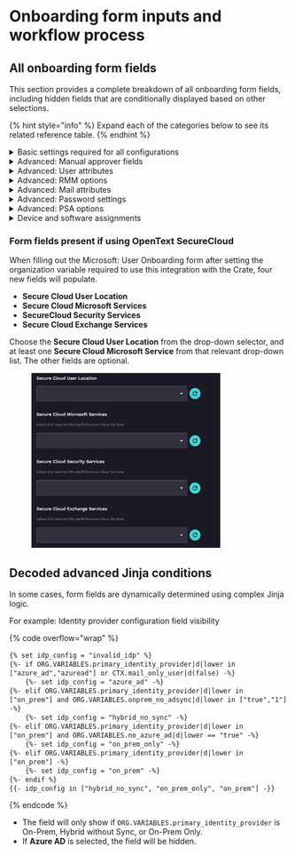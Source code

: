 # Onboarding form inputs and workflow process

## All onboarding form fields&#x20;

This section provides a complete breakdown of all onboarding form fields, including hidden fields that are conditionally displayed based on other selections.

{% hint style="info" %}
Expand each of the categories below to see its related reference table.
{% endhint %}

<details>

<summary>Basic settings required for all configurations</summary>



<table data-header-hidden><thead><tr><th width="145"></th><th></th><th></th><th></th><th></th></tr></thead><tbody><tr><td><strong>Field name</strong></td><td><strong>Field label</strong></td><td><strong>Field type</strong></td><td><strong>Requirement</strong></td><td><strong>Conditions</strong></td></tr><tr><td><code>ticket_id</code></td><td>Existing Ticket Number</td><td>Dropdown</td><td>Optional</td><td>Always visible</td></tr><tr><td><code>account_requestor</code></td><td>Account Requestor (Missing Opt Gen)</td><td>Text Input</td><td>Optional</td><td>Always visible</td></tr><tr><td><code>first_name</code></td><td>First Name</td><td>Text Input</td><td>Required</td><td>Always visible</td></tr><tr><td><code>middle_name</code></td><td>Middle Name</td><td>Text Input</td><td>Optional</td><td>Always visible</td></tr><tr><td><code>last_name</code></td><td>Last Name</td><td>Text Input</td><td>Required</td><td>Always visible</td></tr><tr><td><code>custom_display_name</code></td><td>Custom Display Name</td><td>Text Input</td><td>Optional</td><td><code>advanced_options_user_attributes</code>is checked</td></tr><tr><td><code>email_domain</code></td><td>Primary Email Domain</td><td>Dropdown</td><td>Required</td><td>Always visible</td></tr><tr><td><code>username</code></td><td>Username</td><td>Text Input</td><td>Auto-Generated</td><td>Requires <strong>First and Last Name</strong></td></tr><tr><td><code>user_exists</code></td><td>Does User Exist</td><td>Output Only</td><td>Determines if the user exists in the primary identity instance.</td><td></td></tr><tr><td><code>license_group_assignment</code></td><td>License Group Assignment</td><td>Multi-Select Dropdown</td><td>Optional</td><td><code>user_exists</code> is true OR <code>licencing_choose_subscription</code> is enabled</td></tr><tr><td><code>direct_m365_license_assignment</code></td><td>Direct M365 License Assignment</td><td>Dropdown</td><td>Optional</td><td><code>user_exists</code> is true OR <code>licencing_choose_subscription</code> is enabled</td></tr><tr><td><code>license_subscription</code></td><td>License Subscription</td><td>Dropdown</td><td>Optional</td><td><code>user_exists</code> is true OR <code>licencing_choose_subscription</code> is enabled</td></tr><tr><td><code>copy_user_attributes</code></td><td>Copy User Attributes</td><td>Checkbox</td><td>Optional - select this box to choose a user to copy attributes from. Any attributes set in the form will overwrite the attribute from the copied user. </td><td>Always visible</td></tr><tr><td><code>user_to_copy</code></td><td>User To Copy</td><td>Dropdown</td><td>Optional</td><td><code>copy_user_attributes</code> is checked. For Azure, this will copy: User Location, City,<br>Address Line 1, Desk Phone Number, Company Name, Usage Location,<br>Department<br>Title, Phone Number, Post Code, State. For on-prem, this will copy: country/region code (ISO two-letter),<br>country/region (full name),<br>locality (city),<br>state or province,<br>company, numeric country code,<br>department,<br>manager,<br>office location,<br>postal code,<br>street address,<br>title.</td></tr><tr><td><code>copy_user_groups</code></td><td>Copy User Groups</td><td>Checkbox</td><td>Optional</td><td><code>copy_user_attributes</code> is checked</td></tr><tr><td><code>onprem_security_groups</code></td><td>On-Prem Sec Groups</td><td>Multi-Select Dropdown</td><td>Optional</td><td><code>primary_identity_provider</code> is On-Prem AD or Hybrid</td></tr><tr><td><code>onprem_dist_groups</code></td><td>On-Prem Dist Groups</td><td>Multi-Select Dropdown</td><td>Optional</td><td><code>primary_identity_provider</code> is On-Prem AD or Hybrid</td></tr><tr><td><code>azure_ad_security_groups</code></td><td>Entra Security Groups</td><td>Multi-Select Dropdown</td><td>Optional</td><td><code>primary_identity_provider</code> is Azure AD or Hybrid</td></tr><tr><td><code>azure_ad_mail_groups</code></td><td>Entra Mail-Enabled Groups</td><td>Multi-Select Dropdown</td><td>Optional</td><td><code>primary_identity_provider</code> is Azure AD or Hybrid</td></tr><tr><td><code>organizational_unit</code></td><td>Organizational Unit</td><td>Dropdown</td><td>Optional</td><td><code>primary_identity_provider</code> is On-Prem AD or Hybrid</td></tr><tr><td><code>password</code></td><td>Password</td><td>Text Input</td><td>Optional</td><td>Leave blank to auto-generate OR enter a password (min 8 chars).</td></tr><tr><td><code>show_advanced_options</code></td><td>Show Advanced Options</td><td>Checkbox</td><td>Optional</td><td>Always visible</td></tr></tbody></table>

</details>

<details>

<summary>Advanced: Manual approver fields</summary>



| **Field name**              | **Field label**            | **Field type** | **Requirement** | **Conditions**                         |
| --------------------------- | -------------------------- | -------------- | --------------- | -------------------------------------- |
| `advanced_options_approval` | Advanced - Manual Approver | Checkbox       | Optional        | `show_advanced_options` is checked     |
| `manual_approver_email`     | Manual Approver E-Mail     | Text Input     | Optional        | `advanced_options_approval` is checked |

</details>

<details>

<summary>Advanced: User attributes</summary>



| **Field name**                | **Field label**                  | **Field type**              | **Requirement** | **Conditions**                                                                                                             |
| ----------------------------- | -------------------------------- | --------------------------- | --------------- | -------------------------------------------------------------------------------------------------------------------------- |
| `home_directory`              | User Attributes - Home Directory | Checkbox                    | Optional        | `primary_identity_provider` is On-Prem AD, Hybrid (No Sync), On-Prem Only, AND `advanced_options_home_directory`is checked |
| `home_directory_server`       | Home Directory Server            | Dropdown                    | Optional        | `home_directory` is checked                                                                                                |
| `home_directory_path`         | Home Directory Path              | Text Input                  | Optional        | `home_directory` is checked                                                                                                |
| `home_directory_drive_letter` | Dropdown                         | Home Directory Drive Letter | Optional        | `home_directory` is checked                                                                                                |
| `description`                 | Description (AD Only)            | Multi-line Input            | Optional        | `primary_identity_provider` is On-Prem AD or Hybrid                                                                        |

</details>

<details>

<summary>Advanced: RMM options</summary>



| **Field name**         | **Field label**        | **Field type** | **Requirement** | **Conditions**                       |
| ---------------------- | ---------------------- | -------------- | --------------- | ------------------------------------ |
| `advanced_options_rmm` | Advanced - RMM Options | Checkbox       | Optional        | `enable_advanced_options` is checked |

</details>

<details>

<summary>Advanced: Mail attributes</summary>



| **Field name**                          | **Field label**                               | **Field type**        | **Requirement** | **Conditions**                    |
| --------------------------------------- | --------------------------------------------- | --------------------- | --------------- | --------------------------------- |
| `mail_nickname`                         | Mail Nickname                                 | Text Input            | Optional        | `advanced_options_mail`is checked |
| `secondary_email_domains`               | Secondary Email Domains                       | Multi-Select Dropdown | Optional        | `advanced_options_mail`is checked |
| `shared_mailboxes`                      | Shared Mailboxes                              | Multi-Select Dropdown | Optional        | `advanced_options_mail`is checked |
| `shared_mailboxes_allow_send_as`        | Allow Send As the Shared Mailboxes?           | Checkbox              | Optional        | `shared_mailboxes` is checked     |
| `shared_mailboxes_allow_send_on_behalf` | Allow Send on Behalf of the Shared Mailboxes? | Checkbox              | Optional        | `shared_mailboxes` is checked     |

</details>

<details>

<summary>Advanced: Password settings</summary>



| **Field name**              | **Field label**                       | **Field type**     | **Requirement** | **Conditions**                                                                      |
| --------------------------- | ------------------------------------- | ------------------ | --------------- | ----------------------------------------------------------------------------------- |
| `require_password_change`   | Require Password Change               | Checkbox           | Optional        | `advanced_options_password` is checked                                              |
| `cannot_change_password`    | User cannot change password (On-Prem) | Checkbox           | Optional        | `advanced_options_password` is checked                                              |
| `password_never_expires`    | Password Never Expires (On-Prem)      | Checkbox           | Optional        | `advanced_options_password` is checked                                              |
| `store_password_in_ticket`  | Store Password in Ticket              | Checkbox           | Optional        | `advanced_options_password` is checked                                              |
| `send_sms_to_user`          | Send Password to User Mobile          | Checkbox           | Optional        | `ORG.VARIABLES.send_sms_to_user`and                                                 |
| `advanced_options_password` |                                       |                    |                 |                                                                                     |
| `sms_with_country_code`     | SMS Number with Country Code          | Number Input Field | Optional        | `send_sms_to_user` and `advanced_options_password`                                  |
| `vpn`                       | Dial-In VPN access for the user.      | Checkbox           | Optional        | `advanced_options_user_attributes`is checked and `show_advanced_options` is checked |

</details>

<details>

<summary>Advanced: PSA options</summary>



| **Field name**          | **Field label**               | **Field type** | **Requirement** | **Conditions**                    |
| ----------------------- | ----------------------------- | -------------- | --------------- | --------------------------------- |
| `create_contact_in_psa` | Create Company Contact in PSA | Checkbox       | Optional        | `advanced_options_psa` is checked |
| `psa_child_company`     | PSA Child Company             | Dropdown       | Optional        | `advanced_options_psa` is checked |

</details>

<details>

<summary>Device and software assignments</summary>



| **Field name**          | **Field label**                | **Field type**        | **Requirement** | **Conditions**                       |
| ----------------------- | ------------------------------ | --------------------- | --------------- | ------------------------------------ |
| `required_devices`      | Required Devices               | Multi-Select Dropdown | Optional        | `advanced_options_devices`is checked |
| `device_description`    | Device Description Information | Multi-line Input      | Optional        | `advanced_options_devices`is checked |
| `required_applications` | Required Applications          | Multi-Select Dropdown | Optional        | `advanced_options_apps` is checked   |

</details>

### **Form fields present if using OpenText SecureCloud**

When filling out the Microsoft: User Onboarding form after setting the organization variable required to use this integration with the Crate, four new fields will populate.&#x20;

* **Secure Cloud User Location**
* **Secure Cloud Microsoft Services**
* **SecureCloud Security Services**
* **Secure Cloud Exchange Services**

Choose the **Secure Cloud User Location** from the drop-down selector, and at least one **Secure Cloud Microsoft Service** from that relevant drop-down list. The other fields are optional.&#x20;

<figure><img src="../../../../.gitbook/assets/four new fields.png" alt="Form interface displaying four dropdown fields for configuring secure cloud settings. The fields are labeled “Secure Cloud User Location,” “Secure Cloud Microsoft Services,” “Secure Cloud Security Services,” and “Secure Cloud Exchange Services.” Each field includes a note prompting the user to select the required Microsoft or Secured Cloud services and features a circular turquoise refresh icon to the right. The background is dark with white text." width="341"><figcaption></figcaption></figure>

## **Decoded advanced Jinja conditions**

In some cases, form fields are dynamically determined using complex Jinja logic.

For example: Identity provider configuration field visibility

{% code overflow="wrap" %}
```django
{% set idp_config = "invalid_idp" %}
{%- if ORG.VARIABLES.primary_identity_provider|d|lower in ["azure_ad","azuread"] or CTX.mail_only_user|d(false) -%}
    {%- set idp_config = "azure_ad" -%}
{%- elif ORG.VARIABLES.primary_identity_provider|d|lower in ["on_prem"] and ORG.VARIABLES.onprem_no_adsync|d|lower in ["true","1"] -%}
    {%- set idp_config = "hybrid_no_sync" -%}
{%- elif ORG.VARIABLES.primary_identity_provider|d|lower in ["on_prem"] and ORG.VARIABLES.no_azure_ad|d|lower == "true" -%}
    {%- set idp_config = "on_prem_only" -%}
{%- elif ORG.VARIABLES.primary_identity_provider|d|lower in ["on_prem"] -%}
    {%- set idp_config = "on_prem" -%}
{%- endif %}
{{- idp_config in ["hybrid_no_sync", "on_prem_only", "on_prem"] -}}

```
{% endcode %}

* The field will only show if `ORG.VARIABLES.primary_identity_provider` is On-Prem, Hybrid without Sync, or On-Prem Only.
* If **Azure AD** is selected, the field will be hidden.
